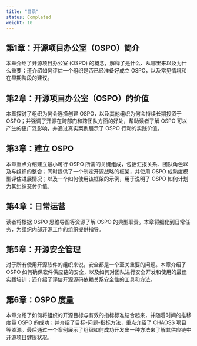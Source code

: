 ```yaml
---
title: "目录"
status: Completed
weight: 10
---
```


## 第1章：开源项目办公室（OSPO）简介

本章介绍了开源项目办公室 (OSPO) 的概念，解释了是什么、从哪里来以及为什么重要；还介绍如何评估一个组织是否已经准备好成立 OSPO，以及常见情境和在早期阶段的建议。

## 第2章：开源项目办公室（OSPO）的价值

本章探讨了组织为何会选择创建 OSPO，以及其他组织为何会持续长期投资于 OSPO；并强调了开源在跨部门和跨团队方面的好处，帮助读者了解 OSPO 可以产生的更广泛影响，并通过真实案例展示了 OSPO 行动的实践价值。

## 第3章：建立 OSPO

本章重点介绍建立最小可行 OSPO 所需的关键组成，包括汇报关系、团队角色以及与组织的整合；同时提供了一个制定开源战略的框架，并使用 OSPO 成熟度模型评估进展情况；以及一个如何使用该框架的示例，用于说明了 OSPO 如何计划为其组织交付价值。

## 第4章：日常运营

读者将根据 OSPO 思维导图等资源了解 OSPO 的典型职责。本章将细化到日常任务，为组织内部开源工作的组织提供指导。

## 第5章：开源安全管理

对于所有使用开源软件的组织来说，安全都是一个至关重要的问题。本章介绍了 OSPO 如何确保软件供应链的安全，以及如何对团队进行安全开发和使用的最佳实践培训；还介绍了评估开源源码依赖关系安全性的工具和方法。

## 第6章：OSPO 度量

本章介绍了如何将组织的开源目标与有效的指标标准结合起来，并随着时间的推移度量 OSPO 的成功；并介绍了目标-问题-指标方法，重点介绍了 CHAOSS 项目等资源。最后通过一个案例展示了组织如何成功开发出一种方法来了解其供应链中开源项目健康状况。
